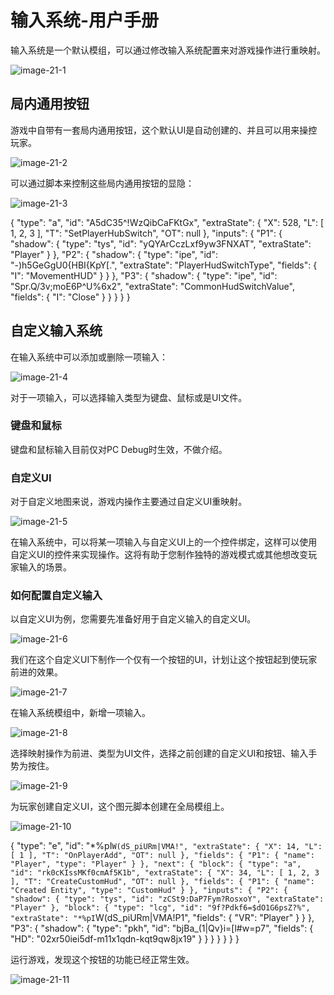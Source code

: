 # 输入系统-用户手册

输入系统是一个默认模组，可以通过修改输入系统配置来对游戏操作进行重映射。

![image-21-1](./img/image-21-1.png)

## 局内通用按钮

游戏中自带有一套局内通用按钮，这个默认UI是自动创建的、并且可以用来操控玩家。

![image-21-2](./img/image-21-2.png)

可以通过脚本来控制这些局内通用按钮的显隐：

![image-21-3](./img/image-21-3.png)

{
  "type": "a",
  "id": "A5dC35^!WzQibCaFKtGx",
  "extraState": {
    "X": 528,
    "L": [
      1,
      2,
      3
    ],
    "T": "SetPlayerHubSwitch",
    "OT": null
  },
  "inputs": {
    "P1": {
      "shadow": {
        "type": "tys",
        "id": "yQYArCczLxf9yw3FNXAT",
        "extraState": "Player"
      }
    },
    "P2": {
      "shadow": {
        "type": "ipe",
        "id": "-)h5GeGgU0{HBI{KpY[.",
        "extraState": "PlayerHudSwitchType",
        "fields": {
          "I": "MovementHUD"
        }
      }
    },
    "P3": {
      "shadow": {
        "type": "ipe",
        "id": "Spr.Q/3v;moE6P^U%6x2",
        "extraState": "CommonHudSwitchValue",
        "fields": {
          "I": "Close"
        }
      }
    }
  }
}

## 自定义输入系统

在输入系统中可以添加或删除一项输入：

![image-21-4](./img/image-21-4.png)

对于一项输入，可以选择输入类型为键盘、鼠标或是UI文件。

### 键盘和鼠标

键盘和鼠标输入目前仅对PC Debug时生效，不做介绍。

### 自定义UI

对于自定义地图来说，游戏内操作主要通过自定义UI重映射。

![image-21-5](./img/image-21-5.png)

在输入系统中，可以将某一项输入与自定义UI上的一个控件绑定，这样可以使用自定义UI的控件来实现操作。这将有助于您制作独特的游戏模式或其他想改变玩家输入的场景。

### 如何配置自定义输入

以自定义UI为例，您需要先准备好用于自定义输入的自定义UI。

![image-21-6](./img/image-21-6.png)

我们在这个自定义UI下制作一个仅有一个按钮的UI，计划让这个按钮起到使玩家前进的效果。

![image-21-7](./img/image-21-7.png)

在输入系统模组中，新增一项输入。

![image-21-8](./img/image-21-8.png)

选择映射操作为前进、类型为UI文件，选择之前创建的自定义UI和按钮、输入手势为按住。

![image-21-9](./img/image-21-9.png)

为玩家创建自定义UI，这个图元脚本创建在全局模组上。

![image-21-10](./img/image-21-10.png)

{
  "type": "e",
  "id": "*%pI`W(dS_piURm|VMA!",
  "extraState": {
    "X": 14,
    "L": [
      1
    ],
    "T": "OnPlayerAdd",
    "OT": null
  },
  "fields": {
    "P1": {
      "name": "Player",
      "type": "Player"
    }
  },
  "next": {
    "block": {
      "type": "a",
      "id": "rk0cKIssMKf0cmAf5K1b",
      "extraState": {
        "X": 34,
        "L": [
          1,
          2,
          3
        ],
        "T": "CreateCustomHud",
        "OT": null
      },
      "fields": {
        "P1": {
          "name": "Created Entity",
          "type": "CustomHud"
        }
      },
      "inputs": {
        "P2": {
          "shadow": {
            "type": "tys",
            "id": "zCSt9:DaP7Fym?RosxoY",
            "extraState": "Player"
          },
          "block": {
            "type": "lcg",
            "id": "9f?Pdkf6=$dO1G6psZ?%",
            "extraState": "*%pI`W(dS_piURm|VMA!P1",
            "fields": {
              "VR": "Player"
            }
          }
        },
        "P3": {
          "shadow": {
            "type": "pkh",
            "id": "bjBa_(1|Qv}i=[l#w=p7",
            "fields": {
              "HD": "02xr50iei5df-m11x1qdn-kqt9qw8jx19"
            }
          }
        }
      }
    }
  }
}

运行游戏，发现这个按钮的功能已经正常生效。

![image-21-11](./img/image-21-11.png)
